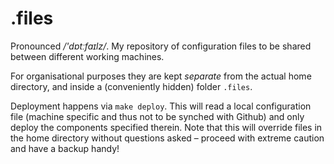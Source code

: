 # .files

Pronounced <em>/'dɒtːfaɪlz/</em>. My repository of configuration files to be
shared between different working machines.

For organisational purposes they are kept *separate* from the actual home
directory, and inside a (conveniently hidden) folder `.files`.

Deployment happens via `make deploy`. This will read a local configuration file
(machine specific and thus not to be synched with Github) and only deploy the
components specified therein. Note that this will override files in the home
directory without questions asked – proceed with extreme caution and have a
backup handy!
